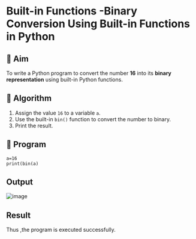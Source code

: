 # Built-in Functions -Binary Conversion Using Built-in Functions in Python

## 🎯 Aim
To write a Python program to convert the number **16** into its **binary representation** using built-in Python functions.

## 🧠 Algorithm
1. Assign the value `16` to a variable `a`.
2. Use the built-in `bin()` function to convert the number to binary.
3. Print the result.

## 🧾 Program
```
a=16 
print(bin(a)
```
## Output
![image](https://github.com/user-attachments/assets/5aa70293-8549-43eb-948c-5d4b9a1a48ac)

## Result
Thus ,the program is executed successfully.
